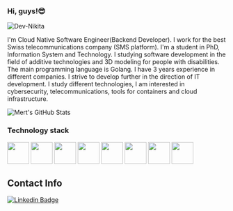 ### Hi, guys!😎

<p align="left"> <img src="https://komarev.com/ghpvc/?username=Dev-Nikita&label=Profile%20views&color=0e75b6&style=flat" alt="Dev-Nikita" /> </p>

I'm Cloud Native Software Engineer(Backend Developer). I work for the best Swiss telecommunications company (SMS platform). I'm a student in PhD, Information System and Technology.  I studying software development in the field of additive technologies and 3D modeling for people with disabilities. The main programming language is Golang. I have 3 years experience in different companies. I strive to develop further in the direction of IT development. I study different technologies, I am interested in cybersecurity, telecommunications, tools for containers and cloud infrastructure.

![Mert's GitHub Stats](https://github-readme-stats.vercel.app/api?username=Dev-Nikita&show_icons=true)


### Technology stack

<code><a href="https://go.dev/" target="_blank"><img height="50" src="https://www.vectorlogo.zone/logos/golang/golang-ar21.svg"></a></code>
<code><a href="https://cloud.google.com/" target="_blank"><img height="50" src="https://www.vectorlogo.zone/logos/google_cloud/google_cloud-icon.svg"></a></code>
<code><a href="https://www.docker.com/" target="_blank"><img height="50" src="https://www.vectorlogo.zone/logos/docker/docker-ar21.svg"></a></code>
<code><a href="https://aws.amazon.com/" target="_blank"><img height="50" src="https://www.vectorlogo.zone/logos/amazon_aws/amazon_aws-ar21.svg"></a></code>
<code><a href="https://azure.microsoft.com/" target="_blank"><img height="50" src="https://www.vectorlogo.zone/logos/microsoft_azure/microsoft_azure-ar21.svg"></a></code>
<code><a href="https://docs.microsoft.com/tr-tr/dotnet/welcome" target="_blank"><img height="50" src="https://www.vectorlogo.zone/logos/dotnet/dotnet-ar21.svg"></a></code>
<code><a href="https://tr.wordpress.org/" target="_blank"><img height="50" src="https://www.vectorlogo.zone/logos/wordpress/wordpress-ar21.svg"></a></code>
<code><a href="https://git-scm.com/" target="_blank"><img height="50" src="https://www.vectorlogo.zone/logos/git-scm/git-scm-ar21.svg"></a></code>

## Contact Info

[![Linkedin Badge](https://img.shields.io/badge/https%3A%2F%2F-www.linkedin.com%2Fin%2Fnikita--t--788846197%2F-blue)](https://www.linkedin.com/in/nikita-t-788846197/)

